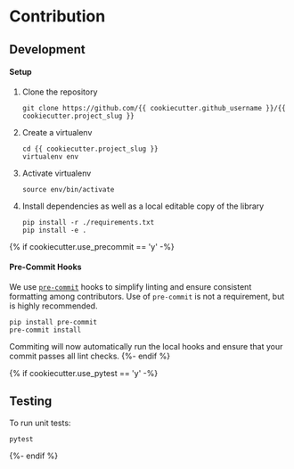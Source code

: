 # Contribution

## Development

#### Setup

1. Clone the repository
    ```shell
    git clone https://github.com/{{ cookiecutter.github_username }}/{{ cookiecutter.project_slug }}
    ```
1. Create a virtualenv
    ```shell
    cd {{ cookiecutter.project_slug }}
    virtualenv env
    ```
1. Activate virtualenv
    ```shell
    source env/bin/activate
    ```
1. Install dependencies as well as a local editable copy of the library
    ```shell
    pip install -r ./requirements.txt
    pip install -e .
    ```

{% if cookiecutter.use_precommit == 'y' -%}
#### Pre-Commit Hooks

We use [`pre-commit`](https://pre-commit.com/) hooks to simplify linting
and ensure consistent formatting among contributors. Use of `pre-commit`
is not a requirement, but is highly recommended.

```shell
pip install pre-commit
pre-commit install
```

Commiting will now automatically run the local hooks and ensure that
your commit passes all lint checks.
{%- endif %}

{% if cookiecutter.use_pytest == 'y' -%}
## Testing

To run unit tests:

```shell
pytest
```
{%- endif %}
